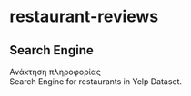 # restaurant-reviews

## Search Engine
Ανάκτηση πληροφορίας  
Search Engine for restaurants in Yelp Dataset.
